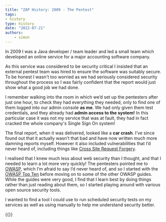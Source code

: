 ```yaml
---
title: "ZAP History: 2009 - The Pentest"
tags: 
- history
type: history
date: "2022-07-21"
authors:
    - simon
---
```


In 2009 I was a Java developer / team leader and led a small team which developed an online service for a major accounting software company.

As this service was considered to be security critical I insisted that an external pentest team was hired to ensure the software was suitably secure. To be honest I wasn't too worried as we had seriously considered security throughout the process so I was fairly confident that the report would just show what a good job we had done.

I remember walking into the room in which we’d set up the pentesters after just one hour, to check they had everything they needed, only to find one of them logged into our admin console __as me__. We had only given them test credentials, and they already had __admin access to the system!__ In this particular case it was not my service that was at fault, they had in fact cracked the whole company's Single Sign On system!

The final report, when it was delivered, looked like a __car crash__. I’ve since found out that it actually wasn't that bad and have now written much more damning reports myself.
However it also included vulnerabilities that I’d never heard of, including things like [Cross Site Request Forgery](https://owasp.org/www-community/attacks/csrf).

I realised that I knew much less about web security than I thought, and that I needed to learn a lot more very quickly!
The pentesters pointed me to [OWASP](http://www.owasp.org), which I’m afraid to say I’d never heard of, 
and so I started with the [OWASP Top Ten](https://owasp.org/www-project-top-ten/) before moving on to some of the other OWASP guides.
While the guides were very good, I find that I learn best by doing things rather than just reading about them, so I started playing around with various open source security tools.

I wanted to find a tool I could use to run scheduled security tests on my services as well as using manually to help me understand security better.

{{<prevnext nextUrl="../2009b-paros-proxy/" nextTitle="2009 - Paros Proxy">}}